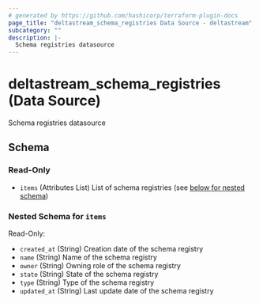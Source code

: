 ```yaml
---
# generated by https://github.com/hashicorp/terraform-plugin-docs
page_title: "deltastream_schema_registries Data Source - deltastream"
subcategory: ""
description: |-
  Schema registries datasource
---
```


# deltastream_schema_registries (Data Source)

Schema registries datasource



<!-- schema generated by tfplugindocs -->
## Schema

### Read-Only

- `items` (Attributes List) List of schema registries (see [below for nested schema](#nestedatt--items))

<a id="nestedatt--items"></a>
### Nested Schema for `items`

Read-Only:

- `created_at` (String) Creation date of the schema registry
- `name` (String) Name of the schema registry
- `owner` (String) Owning role of the schema registry
- `state` (String) State of the schema registry
- `type` (String) Type of the schema registry
- `updated_at` (String) Last update date of the schema registry
